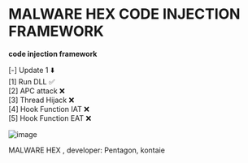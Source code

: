 # MALWARE HEX CODE INJECTION FRAMEWORK
**code injection framework**

[-] Update 1 ⬇️<br>
  [1] Run DLL    ✅<br>
  [2] APC attack  ❌<br>
  [3] Thread Hijack  ❌<br>
  [4] Hook Function IAT  ❌<br>
  [5] Hook Function EAT  ❌<br>

![image](https://github.com/user-attachments/assets/6d23db83-1ec2-4b9c-bbfd-570fba6336f8)


MALWARE HEX , developer: Pentagon, kontaie
